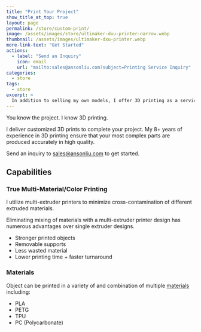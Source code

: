 ```yaml
---
title: "Print Your Project"
show_title_at_top: true
layout: page
permalink: /store/custom-print/
image: /assets/images/store/ultimaker-dxu-printer-narrow.webp
thumbnail: /assets/images/ultimaker-dxu-printer.webp
more-link-text: "Get Started"
actions:
  - label: "Send an Inquiry"
    icon: email
    url: "mailto:sales@ansonliu.com?subject=Printing Service Inquiry"
categories:
  - store
tags:
  - store
excerpt: >
  In addition to selling my own models, I offer 3D printing as a service.
---
```


You know the project. I know 3D printing.

I deliver customized 3D prints to complete your project. My 8+ years of experience in 3D printing ensure that your most complex parts are produced accurately in high quality.

Send an inquiry to [sales@ansonliu.com]({{page.actions.url}}) to get started.

## Capabilities

### True Multi-Material/Color Printing

I utilize multi-extruder printers to minimize cross-contamination of different extruded materials.

Eliminating mixing of materials with a multi-extruder printer design has numerous advantages over single extruder designs.

- Stronger printed objects
- Removable supports
- Less wasted material
- Lower printing time + faster turnaround

### Materials

Object can be printed in a variety of and combination of multiple [materials](https://help.prusa3d.com/materials) including:

- PLA
- PETG
- TPU
- PC (Polycarbonate)

